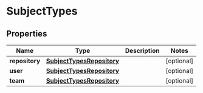 # SubjectTypes

## Properties
Name | Type | Description | Notes
------------ | ------------- | ------------- | -------------
**repository** | [**SubjectTypesRepository**](SubjectTypesRepository.md) |  |  [optional]
**user** | [**SubjectTypesRepository**](SubjectTypesRepository.md) |  |  [optional]
**team** | [**SubjectTypesRepository**](SubjectTypesRepository.md) |  |  [optional]
